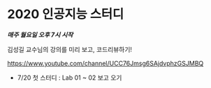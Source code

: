 # 2020 인공지능 스터디

***매주 월요일 오후 7시 시작***

김성길 교수님의 강의를 미리 보고, 코드리뷰하기!

https://www.youtube.com/channel/UCC76Jmsg6SAjdvphzGSJMBQ

- 7/20 첫 스터디 : Lab 01 ~ 02 보고 오기
